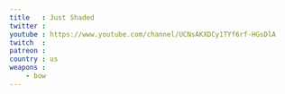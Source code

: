 ```yaml
---
title   : Just Shaded
twitter :
youtube : https://www.youtube.com/channel/UCNsAKXDCy1TYf6rf-HGsDlA
twitch  :
patreon :
country : us
weapons :
    - bow
---
```

